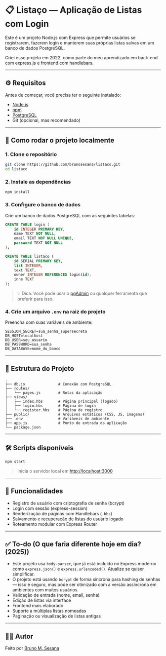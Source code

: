 # 📋 Listaço — Aplicação de Listas com Login

Este é um projeto Node.js com Express que permite usuários se registrarem, fazerem login e manterem suas próprias listas salvas em um banco de dados PostgreSQL.

Criei esse projeto em 2022, como parte do meu aprendizado em back-end com express.js e frontend com handlebars.

---

## ⚙️ Requisitos

Antes de começar, você precisa ter o seguinte instalado:

- [Node.js](https://nodejs.org/)
- [npm](https://www.npmjs.com/)
- [PostgreSQL](https://www.postgresql.org/)
- Git (opcional, mas recomendado)

---

## 🚀 Como rodar o projeto localmente

### 1. Clone o repositório

```bash
git clone https://github.com/brunosesana/listaco.git
cd listaco
```

### 2. Instale as dependências

```bash
npm install
```

### 3. Configure o banco de dados

Crie um banco de dados PostgreSQL com as seguintes tabelas:

```sql
CREATE TABLE login (
    id INTEGER PRIMARY KEY,
    name TEXT NOT NULL,
    email TEXT NOT NULL UNIQUE,
    password TEXT NOT NULL
);

CREATE TABLE listaco (
    id SERIAL PRIMARY KEY,
    list INTEGER,
    text TEXT,
    owner INTEGER REFERENCES login(id),
    inne TEXT
);
```

> 💡 Dica: Você pode usar o [pgAdmin](https://www.pgadmin.org/) ou qualquer ferramenta que preferir para isso.

### 4. Crie um arquivo `.env` na raiz do projeto

Preencha com suas variáveis de ambiente:

```env
SESSION_SECRET=sua_senha_supersecreta
DB_HOST=localhost
DB_USER=seu_usuario
DB_PASSWORD=sua_senha
DB_DATABASE=nome_do_banco
```

---

## 📁 Estrutura do Projeto

```
.
├── db.js               # Conexão com PostgreSQL
├── routes/
│   └── pages.js        # Rotas da aplicação
├── views/
│   ├── index.hbs       # Página principal (logado)
│   ├── login.hbs       # Página de login
│   └── register.hbs    # Página de registro
├── public/             # Arquivos estáticos (CSS, JS, imagens)
├── .env                # Variáveis de ambiente
├── app.js              # Ponto de entrada da aplicação
└── package.json
```

---

## 🛠️ Scripts disponíveis

```bash
npm start
```

> Inicia o servidor local em [http://localhost:3000](http://localhost:3000)

---

## 🔐 Funcionalidades

- Registro de usuário com criptografia de senha (bcrypt)
- Login com sessão (express-session)
- Renderização de páginas com Handlebars (`.hbs`)
- Salvamento e recuperação de listas do usuário logado
- Roteamento modular com Express Router

---

## ✅ To-do (O que faria diferente hoje em dia? (2025))

- Este projeto usa `body-parser`, que já está incluído no Express moderno como `express.json()` e `express.urlencoded()`. Atualize se quiser simplificar.
- O projeto está usando `bcrypt` de forma síncrona para hashing de senhas — isso é seguro, mas pode ser otimizado com a versão assíncrona em ambientes com muitos usuários.
- Validação de entrada (nome, email, senha)
- Edição de listas via interface
- Frontend mais elaborado
- Suporte a múltiplas listas nomeadas
- Paginação ou visualização de listas antigas

---

## 🧑‍💻 Autor

Feito por [Bruno M. Sesana](https://github.com/brunomsesana)